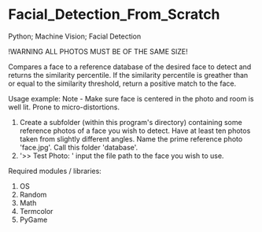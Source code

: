 # Facial_Detection_From_Scratch
Python; Machine Vision; Facial Detection

!WARNING ALL PHOTOS MUST BE OF THE SAME SIZE!

Compares a face to a reference database of the desired face to detect and returns the similarity percentile. If the similarity percentile is greather than or equal to the similarity threshold, return a positive match 
to the face.

Usage example:
  Note - Make sure face is centered in the photo and room is well lit. Prone to micro-distortions.
  1. Create a subfolder (within this program's directory) containing some reference photos of a face you wish to detect. Have at least ten photos taken from slightly different angles. Name the prime reference photo 'face.jpg'. Call this folder 'database'.
  2. '>> Test Photo: ' input the file path to the face you wish to use.

Required modules / libraries:
  1. OS
  2. Random
  3. Math
  4. Termcolor
  5. PyGame


